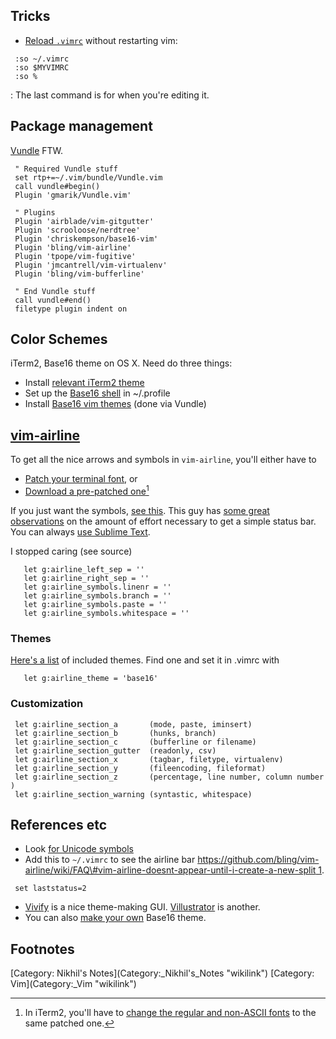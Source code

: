 Tricks
------

-   [Reload `.vimrc`](http://superuser.com/a/132030) without restarting
    vim:

` :so ~/.vimrc`  
` :so $MYVIMRC`  
` :so %`

:   The last command is for when you're editing it.

Package management
------------------

[Vundle](https://github.com/gmarik/Vundle.vim) FTW.

` " Required Vundle stuff`  
` set rtp+=~/.vim/bundle/Vundle.vim`  
` call vundle#begin()`  
` Plugin 'gmarik/Vundle.vim'`  
` `  
` " Plugins`  
` Plugin 'airblade/vim-gitgutter'`  
` Plugin 'scrooloose/nerdtree'`  
` Plugin 'chriskempson/base16-vim'`  
` Plugin 'bling/vim-airline'`  
` Plugin 'tpope/vim-fugitive'`  
` Plugin 'jmcantrell/vim-virtualenv'`  
` Plugin 'bling/vim-bufferline'`  
` `  
` " End Vundle stuff`  
` call vundle#end()`  
` filetype plugin indent on`

Color Schemes
-------------

iTerm2, Base16 theme on OS X. Need do three things:

-   Install [relevant iTerm2
    theme](https://github.com/chriskempson/base16-iterm2)
-   Set up the [Base16
    shell](https://github.com/chriskempson/base16-shell) in \~/.profile
-   Install [Base16 vim
    themes](https://github.com/chriskempson/base16-vim) (done
    via Vundle)

[vim-airline](https://github.com/bling/vim-airline)
---------------------------------------------------

To get all the nice arrows and symbols in `vim-airline`, you'll either
have to

-   [Patch your terminal
    font](https://github.com/Lokaltog/powerline-fontpatcher), or
-   [Download a pre-patched
    one](https://github.com/Lokaltog/powerline-fonts)[^1]

If you just want the symbols, [see
this](https://github.com/Lokaltog/powerline/tree/develop/font). This guy
has [some great
observations](http://www.blaenkdenum.com/posts/a-simpler-vim-statusline/)
on the amount of effort necessary to get a simple status bar. You can
always [use Sublime
Text](http://blog.andrewray.me/just-use-sublime-text/).

I stopped caring (see source)

`   let g:airline_left_sep = ''`  
`   let g:airline_right_sep = ''`  
`   let g:airline_symbols.linenr = ''`  
`   let g:airline_symbols.branch = ''`  
`   let g:airline_symbols.paste = ''`  
`   let g:airline_symbols.whitespace = ''`

### Themes

[Here's a list](https://github.com/bling/vim-airline/wiki/Screenshots)
of included themes. Find one and set it in .vimrc with

`   let g:airline_theme = 'base16'`

### Customization

` let g:airline_section_a       (mode, paste, iminsert)`  
` let g:airline_section_b       (hunks, branch)`  
` let g:airline_section_c       (bufferline or filename)`  
` let g:airline_section_gutter  (readonly, csv)`  
` let g:airline_section_x       (tagbar, filetype, virtualenv)`  
` let g:airline_section_y       (fileencoding, fileformat)`  
` let g:airline_section_z       (percentage, line number, column number)`  
` let g:airline_section_warning (syntastic, whitespace)`

References etc
--------------

-   Look [for Unicode symbols](http://unicode-table.com/)
-   Add this to `~/.vimrc` to see the airline bar
    [https://github.com/bling/vim-airline/wiki/FAQ\#vim-airline-doesnt-appear-until-i-create-a-new-split
    1](https://github.com/bling/vim-airline/wiki/FAQ#vim-airline-doesnt-appear-until-i-create-a-new-split_1 "wikilink").

` set laststatus=2`

-   [Vivify](http://bytefluent.com/vivify/) is a nice theme-making GUI.
    [Villustrator](http://www.villustrator.com/) is another.
-   You can also [make your
    own](https://github.com/chriskempson/base16-builder) Base16 theme.

Footnotes
---------

<references/>
[Category: Nikhil's Notes](Category:_Nikhil's_Notes "wikilink")
[Category: Vim](Category:_Vim "wikilink")

[^1]: In iTerm2, you'll have to [change the regular and non-ASCII
    fonts](https://github.com/bling/vim-airline/issues/142) to the same
    patched one.
